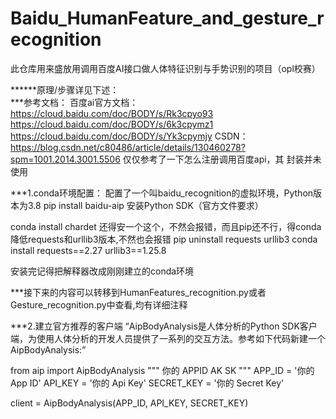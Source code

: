 # Baidu_HumanFeature_and_gesture_recognition
此仓库用来盛放用调用百度AI接口做人体特征识别与手势识别的项目（opl校赛）

******原理/步骤详见下述：   
***参考文档：
   百度ai官方文档：
   https://cloud.baidu.com/doc/BODY/s/Rk3cpyo93 
   https://cloud.baidu.com/doc/BODY/s/6k3cpymz1
   https://cloud.baidu.com/doc/BODY/s/Yk3cpymjy
   CSDN：
   https://blog.csdn.net/c80486/article/details/130460278?spm=1001.2014.3001.5506 仅仅参考了一下怎么注册调用百度api，其
   封装并未使用


***1.conda环境配置：
配置了一个叫baidu_recognition的虚拟环境，Python版本为3.8
pip install baidu-aip     安装Python SDK（官方文件要求）  

conda install chardet   还得安一个这个，不然会报错，而且pip还不行，得conda
降低requests和urllib3版本,不然也会报错
pip uninstall requests urllib3
conda install requests==2.27  urllib3==1.25.8

安装完记得把解释器改成刚刚建立的conda环境

***接下来的内容可以转移到HumanFeatures_recognition.py或者Gesture_recognition.py中查看,均有详细注释


***2.建立官方推荐的客户端
“AipBodyAnalysis是人体分析的Python SDK客户端，为使用人体分析的开发人员提供了一系列的交互方法。参考如下代码新建一个AipBodyAnalysis:”

from aip import AipBodyAnalysis
""" 你的 APPID AK SK """
APP_ID = '你的 App ID'
API_KEY = '你的 Api Key'
SECRET_KEY = '你的 Secret Key'

client = AipBodyAnalysis(APP_ID, API_KEY, SECRET_KEY)
